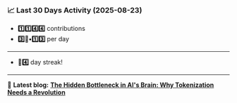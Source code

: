<!--START_STATS-->
### 📈 Last 30 Days Activity (2025-08-23)  
- **1️⃣1️⃣4️⃣4️⃣** contributions  
- **3️⃣🎱•1️⃣3️⃣** per day
---
- **🎱4️⃣** day streak!
---
📝 **Latest blog:** [**The Hidden Bottleneck in AI's Brain: Why Tokenization Needs a Revolution**](https://andriak.com/blog/tokenization-revolution)
<!--END_STATS-->

